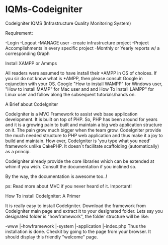 IQMs-Codeigniter
================

CodeIgniter IQMS (Infrastructure Quality Monitoring System)

Requirement:

-Login -Logout -MANAGE user -create infrastructure project -Project Accomplishments in every specific project -Monthly or Yearly reports w/ a corresponding Graph

Install XAMPP or Ammps

All readers were assumed to have install their *AMPP in OS of choices. If you sir do not know what is *AMPP, then please consult Google in cojunction with your OS. Google "How to install WAMPP" for Windows user, "How to install MAMP" for Mac user and and How To Install LAMPP" for Linux user and follow along the subsequent tutorials/hands on.

A Brief about CodeIgniter

CodeIgniter is a MVC Framework to assist web base application development. It is built on top of PHP. So, PHP has been around for years and it is a growing pain to built and maintain a big web application structure on it. The pain grow much bigger when the team grow. CodeIgniter provide the much needed structure to PHP web application and thus make it a joy to build and maintain.
How ever, CodeIgniter is 'you type what you need' framework unlike CakePHP. It doesn`t facilitate scaffolding (automatically) as a princip.

CodeIgniter already provide the core libraries which can be extended at whim if you wish. Consult the documentation if you inclined so.

By the way, the documentation is awesome too..!

ps: Read more about MVC if you never heard of it. Important!

How To install CodeIgniter: A Primer

It is really easy to install CodeIgniter. Download the framework from CodeIgniter main page and extract it to your designated folder. Lets say you designated folder is "howframework", the folder structure will be like:

-www |-howframework |-system |-application |-index.php Thus the installation is done. Checkit by going to the page from your browser. It should display this friendly "welcome" page.
